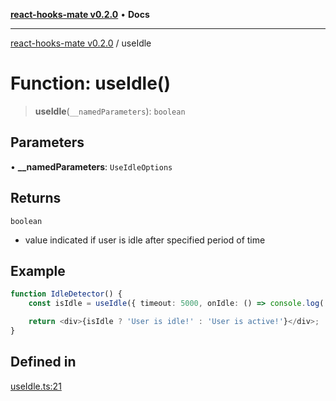 [**react-hooks-mate v0.2.0**](../README.md) • **Docs**

***

[react-hooks-mate v0.2.0](../README.md) / useIdle

# Function: useIdle()

> **useIdle**(`__namedParameters`): `boolean`

## Parameters

• **\_\_namedParameters**: `UseIdleOptions`

## Returns

`boolean`

- value indicated if user is idle after specified period of time

## Example

```ts
function IdleDetector() {
    const isIdle = useIdle({ timeout: 5000, onIdle: () => console.log('User is idle') });

    return <div>{isIdle ? 'User is idle!' : 'User is active!'}</div>;
}
```

## Defined in

[useIdle.ts:21](https://github.com/guestDI/hooks-mate/blob/7fcffaab145279ba879492f8d016e618100679c0/src/hooks/useIdle.ts#L21)
